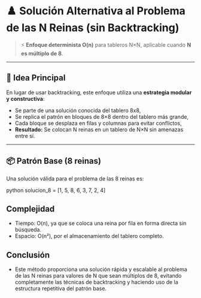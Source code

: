 # ♟️ Solución Alternativa al Problema de las N Reinas (sin Backtracking)

> ⚡ **Enfoque determinista O(n)** para tableros N×N, aplicable cuando **N es múltiplo de 8**.

---

## 🧠 Idea Principal

En lugar de usar backtracking, este enfoque utiliza una **estrategia modular y constructiva**:

- Se parte de una solución conocida del tablero 8x8,
- Se replica el patrón en bloques de 8×8 dentro del tablero más grande,
- Cada bloque se desplaza en filas y columnas para evitar conflictos,
- **Resultado:** Se colocan N reinas en un tablero de N×N sin amenazas entre sí.

---

## 📦 Patrón Base (8 reinas)

Una solución válida para el problema de las 8 reinas es:

python
solucion_8 = [1, 5, 8, 6, 3, 7, 2, 4]

## Complejidad

- Tiempo: O(n), ya que se coloca una reina por fila en forma directa sin búsqueda.
- Espacio: O(n²), por el almacenamiento del tablero completo.

## Conclusión

- Este método proporciona una solución rápida y escalable al problema de las N reinas para valores de N que sean múltiplos de 8, evitando completamente las técnicas de backtracking y haciendo uso de la estructura repetitiva del patrón base.
